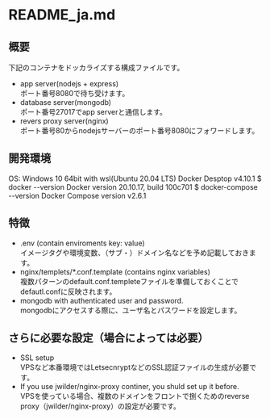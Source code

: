 # README_ja.md

## 概要
下記のコンテナをドッカライズする構成ファイルです。
 - app server(nodejs + express)   
  ポート番号8080で待ち受けます。
 - database server(mongodb)   
  ポート番号27017でapp serverと通信します。
 - revers proxy server(nginx)   
  ポート番号80からnodejsサーバーのポート番号8080にフォワードします。

## 開発環境
 OS: Windows 10 64bit with wsl(Ubuntu 20.04 LTS)
 Docker Desptop v4.10.1
 $ docker --version
 Docker version 20.10.17, build 100c701
 $ docker-compose --version
 Docker Compose version v2.6.1


## 特徴
 - .env (contain enviroments key: value)  
  イメージタグや環境変数、（サブ・）ドメイン名などを予め記載しておきます。
 - nginx/templets/*.conf.template (contains nginx variables)  
  複数パターンのdefault.conf.templeteファイルを準備しておくことでdefautl.confに反映されます。
 - mongodb with authenticated user and password.  
  mongodbにアクセスする際に、ユーザ名とパスワードを設定します。

## さらに必要な設定（場合によっては必要）
 - SSL setup  
  VPSなど本番環境ではLetsecnryptなどのSSL認証ファイルの生成が必要です。
 - If you use jwilder/nginx-proxy continer, you shuld set up it before.  
  VPSを使っている場合、複数のドメインをフロントで捌くためのreverse proxy（jwilder/nginx-proxy）の設定が必要です。
